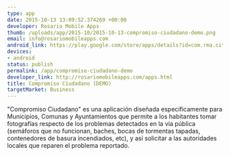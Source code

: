 ```yaml
--- 
type: app
date: 2015-10-13 13:09:52.374269 +00:00
developer: Rosario Mobile Apps
thumb: /uploads/app/2015-10/2015-10-13-compromiso-ciudadano-demo.png
email: info@rosariomobileapps.com
android_link: https://play.google.com/store/apps/details?id=com.rma.citizenengagement
devices: 
- android
status: publish
permalink: /app/compromiso-ciudadano-demo
developer_link: http://rosariomobileapps.com/apps.html
title: Compromiso Ciudadano (DEMO)
targetMarket: Business
---
```


"Compromiso Ciudadano" es una aplicación diseñada específicamente para Municipios, Comunas y Ayuntamientos que permite a los habitantes tomar fotografías respecto de los problemas detectados en la vía pública (semáforos que no funcionan, baches, bocas de tormentas tapadas, contenedores de basura incendiados, etc), y así solicitar a las autoridades locales que reparen el problema reportado.
